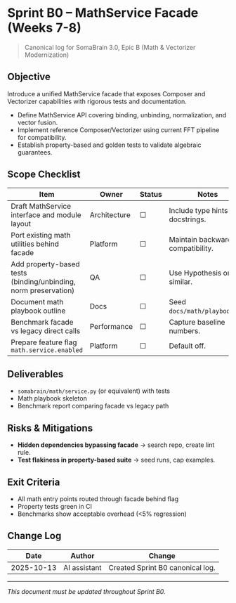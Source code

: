# Sprint B0 – MathService Facade (Weeks 7-8)

> Canonical log for SomaBrain 3.0, Epic B (Math & Vectorizer Modernization)

## Objective
Introduce a unified MathService facade that exposes Composer and Vectorizer capabilities with rigorous tests and documentation.

- Define MathService API covering binding, unbinding, normalization, and vector fusion.
- Implement reference Composer/Vectorizer using current FFT pipeline for compatibility.
- Establish property-based and golden tests to validate algebraic guarantees.

## Scope Checklist

| Item | Owner | Status | Notes |
|------|-------|--------|-------|
| Draft MathService interface and module layout | Architecture | ☐ | Include type hints + docstrings.
| Port existing math utilities behind facade | Platform | ☐ | Maintain backward compatibility.
| Add property-based tests (binding/unbinding, norm preservation) | QA | ☐ | Use Hypothesis or similar.
| Document math playbook outline | Docs | ☐ | Seed `docs/math/playbook.md`.
| Benchmark facade vs legacy direct calls | Performance | ☐ | Capture baseline numbers.
| Prepare feature flag `math.service.enabled` | Platform | ☐ | Default off.

## Deliverables
- `somabrain/math/service.py` (or equivalent) with tests
- Math playbook skeleton
- Benchmark report comparing facade vs legacy path

## Risks & Mitigations
- **Hidden dependencies bypassing facade** -> search repo, create lint rule.
- **Test flakiness in property-based suite** -> seed runs, cap examples.

## Exit Criteria
- All math entry points routed through facade behind flag
- Property tests green in CI
- Benchmarks show acceptable overhead (<5% regression)

## Change Log

| Date | Author | Change |
|------|--------|--------|
| 2025-10-13 | AI assistant | Created Sprint B0 canonical log. |

---

_This document must be updated throughout Sprint B0._
